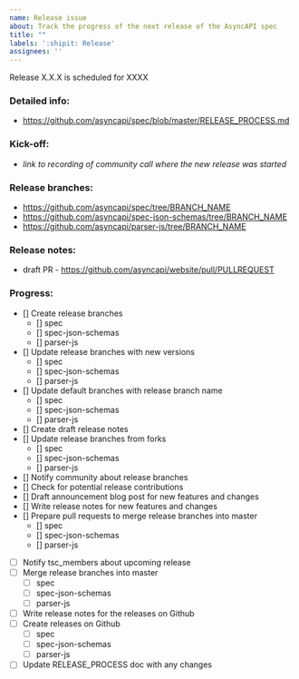 ```yaml
---
name: Release issue
about: Track the progress of the next release of the AsyncAPI spec
title: ""
labels: ':shipit: Release'
assignees: ''
---
```


Release X.X.X is scheduled for XXXX

### Detailed info:
* https://github.com/asyncapi/spec/blob/master/RELEASE_PROCESS.md

### Kick-off:
* _link to recording of community call where the new release was started_

### Release branches:
* https://github.com/asyncapi/spec/tree/BRANCH_NAME
* https://github.com/asyncapi/spec-json-schemas/tree/BRANCH_NAME
* https://github.com/asyncapi/parser-js/tree/BRANCH_NAME

### Release notes:
* draft PR - https://github.com/asyncapi/website/pull/PULLREQUEST

### Progress:
- [] Create release branches
    - [] spec
    - [] spec-json-schemas
    - [] parser-js
- [] Update release branches with new versions
    - [] spec
    - [] spec-json-schemas
    - [] parser-js
- [] Update default branches with release branch name
    - [] spec
    - [] spec-json-schemas
    - [] parser-js
- [] Create draft release notes
- [] Update release branches from forks
    - [] spec
    - [] spec-json-schemas
    - [] parser-js
- [] Notify community about release branches
- [] Check for potential release contributions
- [] Draft announcement blog post for new features and changes
- [] Write release notes for new features and changes
- [] Prepare pull requests to merge release branches into master
    - [] spec
    - [] spec-json-schemas
    - [] parser-js
- [ ] Notify tsc_members about upcoming release
- [ ] Merge release branches into master
    - [ ] spec
    - [ ] spec-json-schemas
    - [ ] parser-js
- [ ] Write release notes for the releases on Github
- [ ] Create releases on Github
    - [ ] spec
    - [ ] spec-json-schemas
    - [ ] parser-js
- [ ] Update RELEASE_PROCESS doc with any changes
